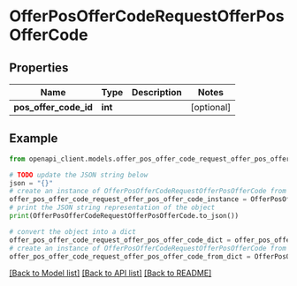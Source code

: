 # OfferPosOfferCodeRequestOfferPosOfferCode


## Properties

Name | Type | Description | Notes
------------ | ------------- | ------------- | -------------
**pos_offer_code_id** | **int** |  | [optional] 

## Example

```python
from openapi_client.models.offer_pos_offer_code_request_offer_pos_offer_code import OfferPosOfferCodeRequestOfferPosOfferCode

# TODO update the JSON string below
json = "{}"
# create an instance of OfferPosOfferCodeRequestOfferPosOfferCode from a JSON string
offer_pos_offer_code_request_offer_pos_offer_code_instance = OfferPosOfferCodeRequestOfferPosOfferCode.from_json(json)
# print the JSON string representation of the object
print(OfferPosOfferCodeRequestOfferPosOfferCode.to_json())

# convert the object into a dict
offer_pos_offer_code_request_offer_pos_offer_code_dict = offer_pos_offer_code_request_offer_pos_offer_code_instance.to_dict()
# create an instance of OfferPosOfferCodeRequestOfferPosOfferCode from a dict
offer_pos_offer_code_request_offer_pos_offer_code_from_dict = OfferPosOfferCodeRequestOfferPosOfferCode.from_dict(offer_pos_offer_code_request_offer_pos_offer_code_dict)
```
[[Back to Model list]](../README.md#documentation-for-models) [[Back to API list]](../README.md#documentation-for-api-endpoints) [[Back to README]](../README.md)


